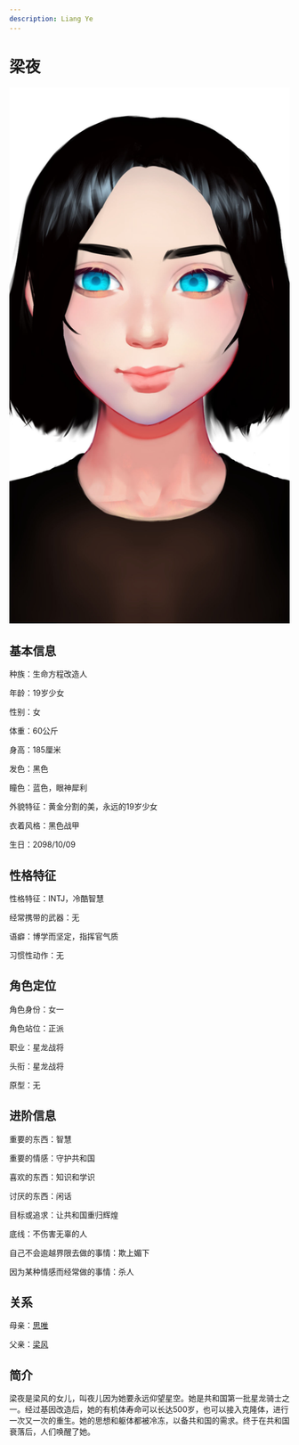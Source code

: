 ```yaml
---
description: Liang Ye
---
```


# 梁夜

![梁夜](../../.gitbook/assets/liang-ye-.jpg)

## **基本信息**

种族：生命方程改造人

年龄：19岁少女

性别：女

体重：60公斤

身高：185厘米

发色：黑色

瞳色：蓝色，眼神犀利

外貌特征：黄金分割的美，永远的19岁少女

衣着风格：黑色战甲

生日：2098/10/09

## **性格特征**

性格特征：INTJ，冷酷智慧

经常携带的武器：无

语癖：博学而坚定，指挥官气质

习惯性动作：无

## **角色定位**

角色身份：女一

角色站位：正派

职业：星龙战将

头衔：星龙战将

原型：无

## **进阶信息**

重要的东西：智慧

重要的情感：守护共和国

喜欢的东西：知识和学识

讨厌的东西：闲话

目标或追求：让共和国重归辉煌

底线：不伤害无辜的人

自己不会逾越界限去做的事情：欺上媚下

因为某种情感而经常做的事情：杀人

## **关系**

母亲：[思唯](../synthetics/si-wei.md)

父亲：[梁风](../xinglongians/liang-feng.md)

## **简介**

梁夜是梁风的女儿，叫夜儿因为她要永远仰望星空。她是共和国第一批星龙骑士之一。经过基因改造后，她的有机体寿命可以长达500岁，也可以接入克隆体，进行一次又一次的重生。她的思想和躯体都被冷冻，以备共和国的需求。终于在共和国衰落后，人们唤醒了她。
